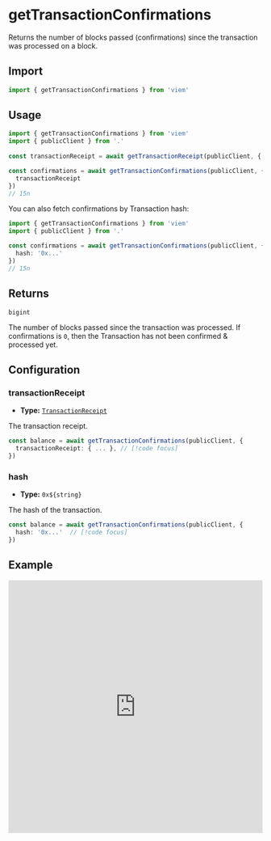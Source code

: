 # getTransactionConfirmations

Returns the number of blocks passed (confirmations) since the transaction was processed on a block.

## Import

```ts
import { getTransactionConfirmations } from 'viem'
```

## Usage

```ts
import { getTransactionConfirmations } from 'viem'
import { publicClient } from '.'
 
const transactionReceipt = await getTransactionReceipt(publicClient, { hash: '...' })

const confirmations = await getTransactionConfirmations(publicClient, {  // [!code focus:99]
  transactionReceipt
})
// 15n
```

You can also fetch confirmations by Transaction hash:

```ts
import { getTransactionConfirmations } from 'viem'
import { publicClient } from '.'

const confirmations = await getTransactionConfirmations(publicClient, {  // [!code focus:99]
  hash: '0x...'
})
// 15n
```

## Returns

`bigint`

The number of blocks passed since the transaction was processed. If confirmations is `0`, then the Transaction has not been confirmed & processed yet.

## Configuration

### transactionReceipt

- **Type:** [`TransactionReceipt`](/docs/glossary/types#TODO)

The transaction receipt.

```ts
const balance = await getTransactionConfirmations(publicClient, {
  transactionReceipt: { ... }, // [!code focus]
})
```

### hash

- **Type:** `0x${string}`

The hash of the transaction.

```ts
const balance = await getTransactionConfirmations(publicClient, {
  hash: '0x...'  // [!code focus]
})
```

## Example

<iframe frameborder="0" width="100%" height="500px" src="https://replit.com/@jxom/getBlockNumber?embed=true"></iframe>